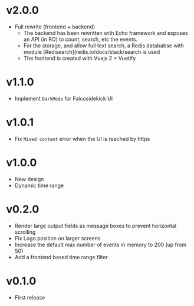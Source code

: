 # v2.0.0

* Full rewrite (frontend + backend)
  * The backend has been rewritten with Echo framework and exposes an API (in RO) to count, search, etc the events.
  * For the storage, and allow full text search, a Redis datababse with module [Redisearch](redis.io/docs/stack/search is used
  * The frontend is created with Vuejs 2 + Vuetify

# v1.1.0

* Implement `DarkMode` for Falcosidekick UI

# v1.0.1

* Fix `Mixed content` error when the UI is reached by https

# v1.0.0

* New design
* Dynamic time range

# v0.2.0

* Render large output fields as message boxes to prevent horizontal scrolling
* Fix Logo position on larger screens
* Increase the default max number of events in memory to 200 (up from 50)
* Add a frontend based time range filter

# v0.1.0

* First release